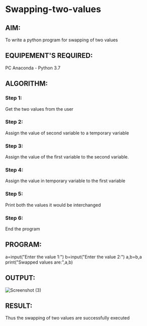 # Swapping-two-values
## AIM:
To write a python program for swapping of two values
## EQUIPEMENT'S REQUIRED: 
PC
Anaconda - Python 3.7
## ALGORITHM: 
### Step 1:
Get the two values from the user
### Step 2: 
Assign the value of second variable to a temporary variable 
### Step 3: 
Assign the value of the first variable to the second variable.
### Step 4:  
Assign the value in temporary variable to the first variable
### Step 5: 
Print both the values it would be interchanged
### Step 6: 
End the program
## PROGRAM:
  a=input("Enter the value 1:")
  b=input("Enter the value 2:")
  a,b=b,a
  print("Swapped values are:",a,b)

## OUTPUT:
  ![Screenshot (3)](https://github.com/anushanirudh/Swapping-two-values/assets/151725737/e354c954-c36b-4a34-8612-aa2304460c63)




## RESULT:
Thus the swapping of two values are successfully executed



